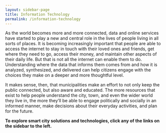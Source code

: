 ```yaml
---
layout: sidebar-page
title: Information Technology
permalink: /information-technology
---
```

As the world becomes more and more connected, data and online services have started to play a new and central role in the lives of people living in all sorts of places. It is becoming increasingly important that people are able to access the internet to stay in touch with their loved ones and friends, get where they need to go, access their money, and maintain other aspects of their daily life. But that is not all the internet can enable them to do. Understanding where the data that informs them comes from and how it is analyzed, synthesized, and delivered can help citizens engage with the choices they make on a deeper and more thoughtful level. 

It makes sense, then, that municipalities make an effort to not only keep the public connected, but also aware and educated. The more resources that exist to help people understand the city, town, and even the wider world they live in, the more they’ll be able to engage politically and socially in an informed manner, make decisions about their everyday activities, and plan for the future.

**To explore smart city solutions and technologies, click any of the links on the sidebar to the left.**

